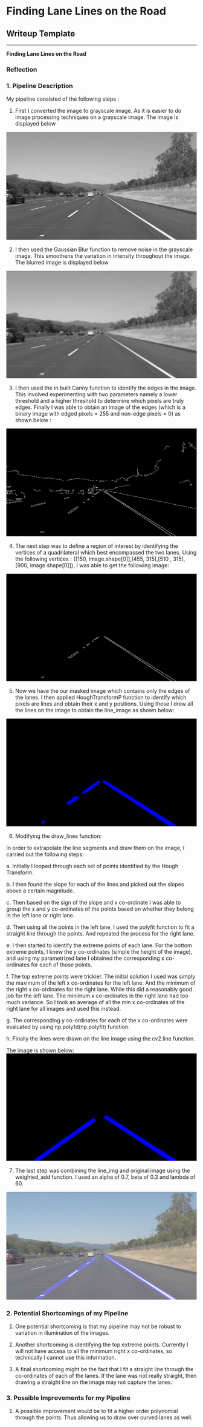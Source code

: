 # **Finding Lane Lines on the Road** 

## Writeup Template


---

**Finding Lane Lines on the Road**


[//]: # (Image References)

[image1]: ./images/gray.png "Grayscale"

[image2]: ./images/blurred.png "Blurred"

[image3]: ./images/edged.png "Edged"

[image4]: ./images/masked_image.png "Masked Image"

[image5]: ./images/lines_image.png "Line Image"

[image6]: ./images/final_line_image.png "Final Line Image"

[image7]: ./images/output.png "Output Image"

### Reflection

### 1. Pipeline Description

My pipeline consisted of the following steps :

1. First I converted the image to grayscale image. As it is easier to do image processing techniques on a grayscale image. The image is displayed below

![Grayscale][image1]

2. I then used the Gaussian Blur function to remove noise in the grayscale image. This smoothens the variation in intensity throughout 
the image. The blurred image is displayed below

![Blurred][image2]

3. I then used the in built Canny function to identify the edges in the image.  This involved experimenting with two parameters namely a 
lower threshold and a higher threshold to determine which pixels are truly edges. Finally I was able to obtain an image of the edges 
(which is a binary image with edged pixels = 255 and non-edge pixels = 0) as shown below :

![Edged][image3]

4. The next step was to define a region of interest by identifying the vertices of a quadrilateral which best encompassed the two lanes.
Using the following vertices : {[150, image.shape[0]],[455, 315],[510 , 315],[900, image.shape[0]]}, I was able to get the following
image:

![Masked Image][image4]

5. Now we have the our masked image which contains only the edges of the lanes. I then applied HoughTransformP function to identify 
which pixels are lines and obtain their x and y positions. Using these I drew all the lines on the image to obtain the line_image as 
shown below:

![line image][image5]

6. Modifying the draw_lines function:

In order to extrapolate the line segments and draw them on the image, I carried out the following steps:

a. Initially I looped through each set of points identified by the Hough Transform.

b. I then found the slope  for each of the lines and picked out the slopes above a certain magnitude.

c. Then based on the sign of the slope and x co-ordinate I was able to group the x and y co-ordinates of the points based on whether 
they belong in the left lane or right lane.

d. Then using all the points in the left lane, I used the polyfit function to fit a straight line through the points. And repeated the 
process for the right lane.

e. I then started to identify the extreme points of each lane. For the bottom extreme points, I knew the y co-ordinates (simple the 
height of the image), and using my parametrized lane I obtained the corresponding x co-ordinates for each of those points.

f. The top extreme points were trickier. The initial solution I used was simply the maximum of the left x co-ordinates for the left 
lane. And the minimum of the right x co-ordinates for the right lane. While this did a reasonably good job for the left lane. The minimum x co-ordinates in the right lane had too much variance. So I took an average of all the min x co-ordinates of the right lane for all images and used this instead.

g. The corresponding y co-ordinates for each of the x co-ordinates were evaluated by using np.poly1d(np.polyfit) function.

h. Finally the lines were drawn on the line image using the cv2.line function.

The image is shown below:
![Final Line Image][image6]

7. The last step was combining the line_img and original image using the weighted_add function. I used an alpha of 0.7, beta of 0.3 and lambda of 60.

![Output Image][image7]


### 2. Potential Shortcomings of my Pipeline

1. One potential shortcoming is that my pipeline may not be robust to variation in illumination of the images.

2. Another shortcoming is identifying the top extreme points. Currently I will not have access to all the minimum right x co-ordinates, so technically I cannot use this information.

3. A final shortcoming might be the fact that I fit a straight line through the co-ordinates of each of the lanes. If the lane was not really straight, then drawing a straight line on the image may not capture the lanes.

### 3. Possible Improvements for my Pipeline

1. A possible improvement would be to fit a higher order polynomial through the points. Thus allowing us to draw over curved lanes as well.

